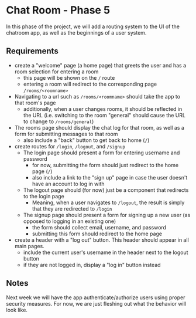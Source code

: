 # Chat Room - Phase 5

In this phase of the project, we will add a routing system to the UI of the chatroom app, as well as the beginnings of a user system.

## Requirements

* create a "welcome" page (a home page) that greets the user and has a room selection for entering a room
  * this page will be shown on the `/` route
  * entering a room will redirect to the corresponding page `/rooms/<roomname>`
* Navigating to a url such as `/rooms/<roomname>` should take the app to that room's page
  * additionally, when a user changes rooms, it should be reflected in the URL (i.e. switching to the room "general" should cause the URL to change to `/rooms/general`)
* The rooms page should display the chat log for that room, as well as a form for submitting messages to that room
  * also include a "back" button to get back to home (`/`)
* create routes for `/login`, `/logout`, and `/signup`
  * The login page should present a form for entering username and password
    * for now, submitting the form should just redirect to the home page (`/`) 
    * also include a link to the "sign up" page in case the user doesn't have an account to log in with
  * The logout page should (for now) just be a component that redirects to the login page
    * Meaning, when a user navigates to `/logout`, the result is simply that they are redirected to `/login`
  * The signup page should present a form for signing up a new user (as opposed to logging in an existing one)
    * the form should collect email, username, and password
    * submitting this form should redirect to the home page
* create a header with a "log out" button. This header should appear in all main pages.
  * include the current user's username in the header next to the logout button
  * if they are not logged in, display a "log in" button instead

## Notes

Next week we will have the app authenticate/authorize users using proper security measures. For now, we are just fleshing out what the behavior will look like.
